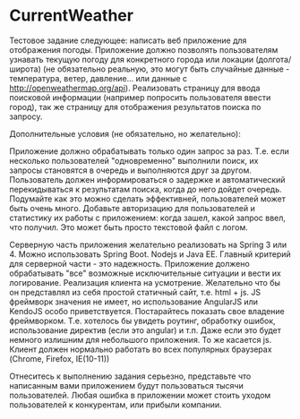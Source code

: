 # CurrentWeather


Тестовое задание следующее: написать веб приложение для отображения погоды.
Приложение должно позволять пользователям узнавать текущую погоду для конкретного города или локации (долгота/широта) (не обязательно реальную, это могут быть случайные данные - температура, ветер, давление... или данные с http://openweathermap.org/api).
Реализовать страницу для ввода поисковой информации (например попросить пользователя ввести город), так же страницу для отображения результатов поиска по запросу.

Дополнительные  условия (не обязательно, но желательно):

Приложение должно обрабатывать только один запрос за раз. Т.е. если несколько пользователей "одновременно" выполнили поиск, их запросы становятся в очередь и выполняются друг за другом. Пользователь должен информироваться о задержке и автоматический перекидываться к результатам поиска, когда до него дойдет очередь. Подумайте как это можно сделать эффективней, пользователей может быть очень много.
Добавьте авторизацию для пользователей и статистику их работы с приложением: когда зашел, какой запрос ввел, что получил. Это может быть просто текстовой файл с логом.


Серверную часть приложения желательно реализовать на Spring 3 или 4. Можно использовать Spring Boot. Nodejs и Java EE.  Главный критерий для серверной части - это надежность. Приложение должено обрабатывать "все" возможные исключительные ситуации и вести их логирование.
Реализация клиента на усмотрение. Желательно что бы он представлял из себя простой статичный сайт, т.е. html + js. JS фреймворк значения не имеет, но использование AngularJS или KendoJS особо приветствуется.
Постарайтесь показать свое владение фреймворком. Т.е. хотелось бы увидеть роутинг, обработку ошибок, использование директив (если это angular) и т.п. Даже если это будет немного излишним для небольшого приложения.
То же касается js. Клиент должен нормально работать во всех популярных браузерах (Chrome, Firefox, IE(10-11))

Отнеситесь к выполнению задания серьезно, представьте что написанным вами приложением будут пользоваться тысячи пользователей. Любая ошибка в приложении может стоить уходом пользователей к конкурентам, или прибыли компании.


